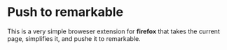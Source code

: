 # Push to remarkable

This is a very simple broweser extension for **firefox** that takes the current page, simplifies it, and pushe it to remarkable.


